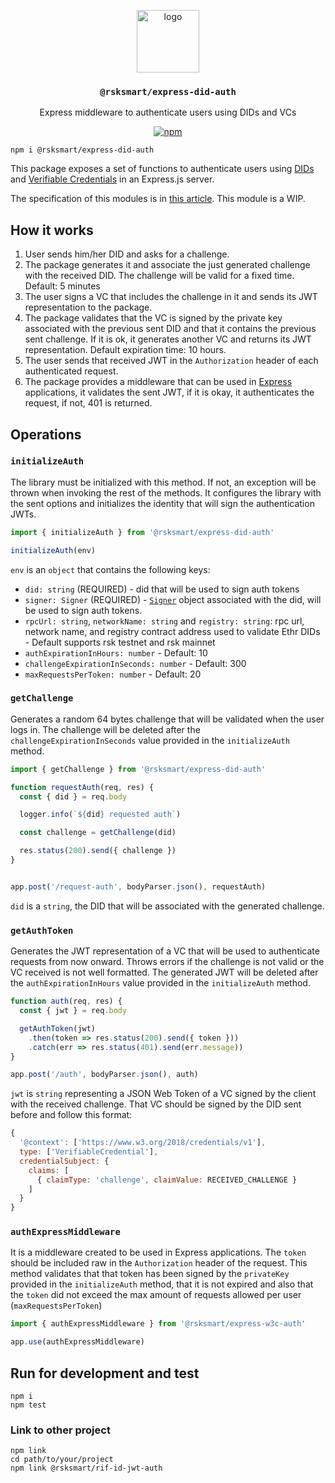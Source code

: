 <p align="middle">
    <img src="https://www.rifos.org/assets/img/logo.svg" alt="logo" height="100" >
</p>
<h3 align="middle"><code>@rsksmart/express-did-auth</code></h3>
<p align="middle">
    Express middleware to authenticate users using DIDs and VCs
</p>
<p align="middle">
    <a href="https://www.npmjs.com/package/@rsksmart/express-did-auth">
        <img src="https://badge.fury.io/js/%40rsksmart%2Fexpress-did-auth.svg" alt="npm" />
    </a>
</p>

```
npm i @rsksmart/express-did-auth
```

This package exposes a set of functions to authenticate users using [DIDs](https://w3c.github.io/did-core/) and [Verifiable Credentials](https://w3c.github.io/vc-data-model/) in an Express.js server.

The specification of this modules is in [this article](https://github.com/rsksmart/rif-identity-docs/blob/master/ssi/specs/did-auth.markdown). This module is a WIP.

## How it works

1. User sends him/her DID and asks for a challenge.
2. The package generates it and associate the just generated challenge with the received DID. The challenge will be valid for a fixed time. Default: 5 minutes
3. The user signs a VC that includes the challenge in it and sends its JWT representation to the package.
4. The package validates that the VC is signed by the private key associated with the previous sent DID and that it contains the previous sent challenge. If it is ok, it generates another VC and returns its JWT representation. Default expiration time: 10 hours.
5. The user sends that received JWT in the `Authorization` header of each authenticated request.
6. The package provides a middleware that can be used in [Express](https://expressjs.com/) applications, it validates the sent JWT, if it is okay, it authenticates the request, if not, 401 is returned.

## Operations

### `initializeAuth`

The library must be initialized with this method. If not, an exception will be thrown when invoking the rest of the methods. It configures the library with the sent options and initializes the identity that will sign the authentication JWTs.

```typescript
import { initializeAuth } from '@rsksmart/express-did-auth'

initializeAuth(env)
```

`env` is an `object` that contains the following keys:
- `did: string` (REQUIRED) - did that will be used to sign auth tokens
- `signer: Signer` (REQUIRED) - [`Signer`](https://github.com/decentralized-identity/did-jwt/blob/master/src/JWT.ts#L6) object associated with the did, will be used to sign auth tokens.
- `rpcUrl: string`, `networkName: string` and `registry: string`: rpc url, network name, and registry contract address used to validate Ethr DIDs - Default supports rsk testnet and rsk mainnet
- `authExpirationInHours: number` - Default: 10
- `challengeExpirationInSeconds: number` - Default: 300
- `maxRequestsPerToken: number` - Default: 20

### `getChallenge`

Generates a random 64 bytes challenge that will be validated when the user logs in. The challenge will be deleted after the `challengeExpirationInSeconds` value provided in the `initializeAuth` method.

```typescript
import { getChallenge } from '@rsksmart/express-did-auth'

function requestAuth(req, res) {
  const { did } = req.body

  logger.info(`${did} requested auth`)

  const challenge = getChallenge(did)

  res.status(200).send({ challenge })
}


app.post('/request-auth', bodyParser.json(), requestAuth)
```

`did` is a `string`, the DID that will be associated with the generated challenge.

### `getAuthToken`

Generates the JWT representation of a VC that will be used to authenticate requests from now onward. Throws errors if the challenge is not valid or the VC received is not well formatted. The generated JWT will be deleted after the `authExpirationInHours` value provided in the `initializeAuth` method.

```typescript
function auth(req, res) {
  const { jwt } = req.body

  getAuthToken(jwt)
    .then(token => res.status(200).send({ token }))
    .catch(err => res.status(401).send(err.message))
}

app.post('/auth', bodyParser.json(), auth)
```

`jwt` is `string` representing a JSON Web Token of a VC signed by the client with the received challenge. That VC should be signed by the DID sent before and follow this format:

```js
{
  '@context': ['https://www.w3.org/2018/credentials/v1'],
  type: ['VerifiableCredential'],
  credentialSubject: {
    claims: [
      { claimType: 'challenge', claimValue: RECEIVED_CHALLENGE }
    ]
  }
}
```

### `authExpressMiddleware`

It is a middleware created to be used in Express applications. The `token` should be included raw in the `Authorization` header of the request. This method validates that that token has been signed by the `privateKey` provided in the `initializeAuth` method, that it is not expired and also that the `token` did not exceed the max amount of requests allowed per user (`maxRequestsPerToken`)

```typescript
import { authExpressMiddleware } from '@rsksmart/express-w3c-auth'

app.use(authExpressMiddleware)
```

## Run for development and test

```
npm i
npm test
```

### Link to other project

```
npm link
cd path/to/your/project
npm link @rsksmart/rif-id-jwt-auth
```
